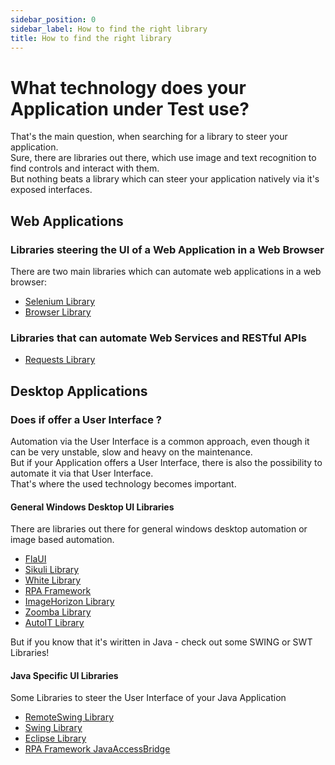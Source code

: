 ```yaml
---
sidebar_position: 0
sidebar_label: How to find the right library
title: How to find the right library
---
```


# What technology does your Application under Test use?

That's the main question, when searching for a library to steer your application.  
Sure, there are libraries out there, which use image and text recognition to find controls and interact with them.  
But nothing beats a library which can steer your application natively via it's exposed interfaces.

## Web Applications

### Libraries steering the UI of a Web Application in a Web Browser

There are two main libraries which can automate web applications in a web browser:    
- [Selenium Library](https://github.com/robotframework/SeleniumLibrary/)
- [Browser Library](https://github.com/MarketSquare/robotframework-browser)

### Libraries that can automate Web Services and RESTful APIs

- [Requests Library](https://github.com/MarketSquare/robotframework-requests)


## Desktop Applications

### Does if offer a User Interface ?
Automation via the User Interface is a common approach, even though it can be very unstable, slow and heavy on the maintenance.  
But if your Application offers a User Interface, there is also the possibility to automate it via that User Interface.  
That's where the used technology becomes important.

#### General Windows Desktop UI Libraries  

There are libraries out there for general windows desktop automation or image based automation.

- [FlaUI](https://github.com/GDATASoftwareAG/robotframework-flaui)
- [Sikuli Library](https://github.com/rainmanwy/robotframework-SikuliLibrary)
- [White Library](https://github.com/Omenia/robotframework-whitelibrary)
- [RPA Framework](https://rpaframework.org/)
- [ImageHorizon Library](https://github.com/eficode/robotframework-imagehorizonlibrary)
- [Zoomba Library](https://github.com/Accruent/robotframework-zoomba)
- [AutoIT Library](https://github.com/nokia/robotframework-autoitlibrary)

But if you know that it's wiritten in Java - check out some SWING or SWT Libraries!

#### Java Specific UI Libraries

Some Libraries to steer the User Interface of your Java Application

- [RemoteSwing Library](https://github.com/robotframework/remoteswinglibrary)
- [Swing Library](https://github.com/robotframework/SwingLibrary/wiki)
- [Eclipse Library](https://github.com/lcarbonn/robotframework-eclipselibrary)
- [RPA Framework JavaAccessBridge](https://rpaframework.org/libraries/javaaccessbridge/index.html)



